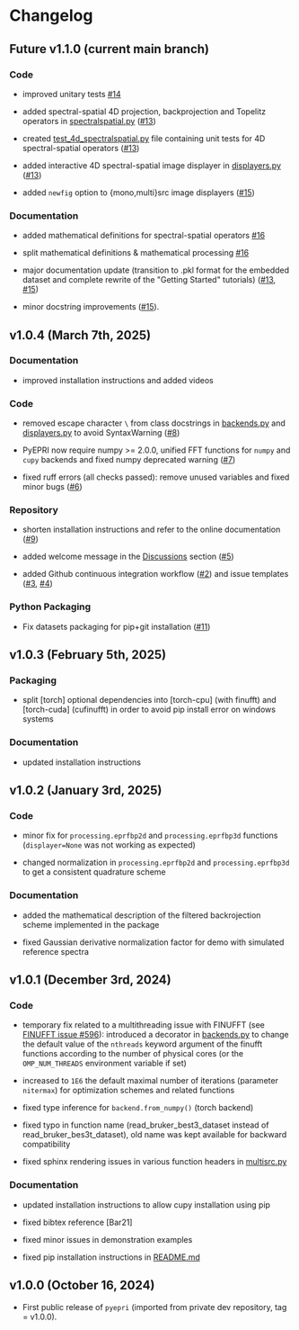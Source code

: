 # Changelog

<!--next-version-placeholder-->

## Future v1.1.0 (current main branch)

### Code

- improved unitary tests [#14](../../pull/14)

- added spectral-spatial 4D projection, backprojection and Topelitz
  operators in [spectralspatial.py](src/pyepri/spectralspatial.py)
  ([#13](../../pull/13))

- created
  [test_4d_spectralspatial.py](tests/test_4d_spectralspatial.py) file
  containing unit tests for 4D spectral-spatial operators
  ([#13](../../pull/13))

- added interactive 4D spectral-spatial image displayer in
  [displayers.py](src/pyepri/displayers.py) ([#13](../../pull/13))

- added ``newfig`` option to {mono,multi}src image displayers
  ([#15](../../pull/15))

### Documentation

- added mathematical definitions for spectral-spatial operators
  [#16](../../pull/16)
  
- split mathematical definitions & mathematical processing
  [#16](../../pull/16)
  
- major documentation update (transition to .pkl format for the
  embedded dataset and complete rewrite of the "Getting Started"
  tutorials) ([#13](../../pull/13), [#15](../../pull/15))
  
- minor docstring improvements ([#15](../../pull/15)).

## v1.0.4 (March 7th, 2025)

### Documentation

- improved installation instructions and added videos

### Code 

- removed escape character `\` from class docstrings in
  [backends.py](src/pyepri/backends.py) and
  [displayers.py](src/pyepri/displayers.py) to avoid SyntaxWarning
  ([#8](../../pull/8))

- PyEPRI now require numpy >= 2.0.0, unified FFT functions for `numpy`
  and `cupy` backends and fixed numpy deprecated warning
  ([#7](../../pull/7))

- fixed ruff errors (all checks passed): remove unused variables and
  fixed minor bugs ([#6](../../pull/6))

### Repository 

- shorten installation instructions and refer to the online
  documentation ([#9](../../pull/9))

- added welcome message in the [Discussions](../../discussions)
  section ([#5](../../pull/5))
  
- added Github continuous integration workflow ([#2](../../pull/2))
  and issue templates ([#3](../../pull/3), [#4](../../pull/4))

### Python Packaging

- Fix datasets packaging for pip+git installation
  ([#11](../../pull/11))

## v1.0.3 (February 5th, 2025)

### Packaging

- split [torch] optional dependencies into [torch-cpu] (with finufft)
  and [torch-cuda] (cufinufft) in order to avoid pip install error on
  windows systems

### Documentation

- updated installation instructions

## v1.0.2 (January 3rd, 2025)

### Code

- minor fix for `processing.eprfbp2d` and `processing.eprfbp3d`
  functions (`displayer=None` was not working as expected)

- changed normalization in `processing.eprfbp2d` and
  `processing.eprfbp3d` to get a consistent quadrature scheme

### Documentation

- added the mathematical description of the filtered backrojection
  scheme implemented in the package

- fixed Gaussian derivative normalization factor for demo with
  simulated reference spectra

## v1.0.1 (December 3rd, 2024)

### Code

- temporary fix related to a multithreading issue with FINUFFT (see
  [FINUFFT issue
  #596](https://github.com/flatironinstitute/finufft/issues/596)):
  introduced a decorator in [backends.py](src/pyepri/backends.py) to
  change the default value of the `nthreads` keyword argument of the
  finufft functions according to the number of physical cores (or the
  `OMP_NUM_THREADS` environment variable if set)

- increased to `1E6` the default maximal number of iterations
  (parameter `nitermax`) for optimization schemes and related functions

- fixed type inference for `backend.from_numpy()` (torch backend)

- fixed typo in function name (read_bruker_best3_dataset instead of
  read_bruker_bes3t_dataset), old name was kept available for backward
  compatibility

- fixed sphinx rendering issues in various function headers in
  [multisrc.py](src/pyepri/multisrc.py)

### Documentation

- updated installation instructions to allow cupy installation using
  pip

- fixed bibtex reference [Bar21]

- fixed minor issues in demonstration examples

- fixed pip installation instructions in [README.md](README.md)

## v1.0.0 (October 16, 2024)

- First public release of `pyepri` (imported from private dev repository, tag = v1.0.0).
